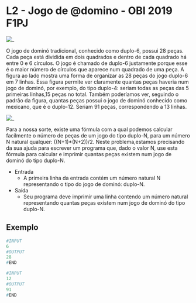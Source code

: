 # L2 - Jogo de @domino - OBI 2019 F1PJ

![_](https://raw.githubusercontent.com/qxcodefup/arcade/master/base/domino/cover.jpg)

O jogo de dominó tradicional, conhecido como duplo-6, possui 28 peças. Cada peça está dividida em dois quadrados e dentro de cada quadrado há entre 0 e 6 círculos. O jogo é chamado de duplo-6 justamente porque esse é o maior número de círculos que aparece num quadrado de uma peça. A figura ao lado mostra uma forma de organizar as 28 peças do jogo duplo-6 em 7 linhas. Essa figura permite ver claramente quantas peças haveria num jogo de dominó, por exemplo, do tipo duplo-4: seriam todas as peças das 5 primeiras linhas,15 peças no total. Também poderíamos ver, seguindo o padrão da figura, quantas peças possui o jogo de dominó conhecido como mexicano, que é o duplo-12. Seriam 91 peças, correspondendo a 13 linhas.

![_](https://raw.githubusercontent.com/qxcodefup/arcade/master/base/domino/image.png)

Para a nossa sorte, existe uma fórmula com a qual podemos calcular facilmente o número de peças de um jogo do tipo duplo-N, para um número N natural qualquer: ((N+1)*(N+2))/2. Neste problema,estamos precisando da sua ajuda para escrever um programa que, dado o valor N, use esta fórmula para calcular e imprimir quantas peças existem num jogo de dominó do tipo duplo-N.

- Entrada
  - A primeira linha da entrada contém um número natural N representando o tipo do jogo de dominó: duplo-N.
- Saída
  - Seu programa deve imprimir uma linha contendo um número natural representando quantas peças existem num jogo de dominó do tipo duplo-N.

## Exemplo

``` py
#INPUT
6
#OUTPUT
28
#END
```

```py
#INPUT
12
#OUTPUT
91
#END

```
